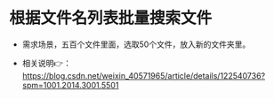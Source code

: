 
# 根据文件名列表批量搜索文件
 
 - 需求场景，五百个文件里面，选取50个文件，放入新的文件夹里。

 - 相关说明👉：https://blog.csdn.net/weixin_40571965/article/details/122540736?spm=1001.2014.3001.5501